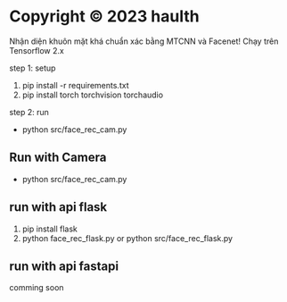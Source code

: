 # Copyright © 2023 haulth
Nhận diện khuôn mặt khá chuẩn xác bằng MTCNN và Facenet!
Chạy trên Tensorflow 2.x

step 1: setup
1. pip install -r requirements.txt
2. pip install torch torchvision torchaudio

step 2: run
- python src/face_rec_cam.py

## Run with Camera
- python src/face_rec_cam.py

## run with api flask
1. pip install flask
2. python face_rec_flask.py 
or python src/face_rec_flask.py 

## run with api fastapi
comming soon
